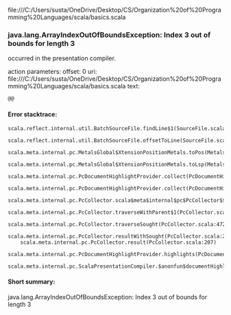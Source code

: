 file:///C:/Users/susta/OneDrive/Desktop/CS/Organization%20of%20Programming%20Languages/scala/basics.scala
### java.lang.ArrayIndexOutOfBoundsException: Index 3 out of bounds for length 3

occurred in the presentation compiler.

action parameters:
offset: 0
uri: file:///C:/Users/susta/OneDrive/Desktop/CS/Organization%20of%20Programming%20Languages/scala/basics.scala
text:
```scala
@@
```



#### Error stacktrace:

```
scala.reflect.internal.util.BatchSourceFile.findLine$1(SourceFile.scala:218)
	scala.reflect.internal.util.BatchSourceFile.offsetToLine(SourceFile.scala:221)
	scala.meta.internal.pc.MetalsGlobal$XtensionPositionMetals.toPos(MetalsGlobal.scala:668)
	scala.meta.internal.pc.MetalsGlobal$XtensionPositionMetals.toLsp(MetalsGlobal.scala:681)
	scala.meta.internal.pc.PcDocumentHighlightProvider.collect(PcDocumentHighlightProvider.scala:20)
	scala.meta.internal.pc.PcDocumentHighlightProvider.collect(PcDocumentHighlightProvider.scala:8)
	scala.meta.internal.pc.PcCollector.scala$meta$internal$pc$PcCollector$$collect$1(PcCollector.scala:292)
	scala.meta.internal.pc.PcCollector.traverseWithParent$1(PcCollector.scala:337)
	scala.meta.internal.pc.PcCollector.traverseSought(PcCollector.scala:472)
	scala.meta.internal.pc.PcCollector.resultWithSought(PcCollector.scala:266)
	scala.meta.internal.pc.PcCollector.result(PcCollector.scala:207)
	scala.meta.internal.pc.PcDocumentHighlightProvider.highlights(PcDocumentHighlightProvider.scala:29)
	scala.meta.internal.pc.ScalaPresentationCompiler.$anonfun$documentHighlight$1(ScalaPresentationCompiler.scala:340)
```
#### Short summary: 

java.lang.ArrayIndexOutOfBoundsException: Index 3 out of bounds for length 3